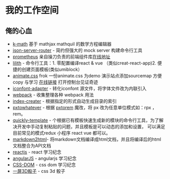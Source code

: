 # 我的工作空间

## 俺的心血

- [k-math](https://github.com/sharpgui/keditor) 基于 mathjax mathquil 的数学方程编辑器
- [json-server-router](https://github.com/advence-liz/json-server-router) - 简约但强大的 mock server 构建命令行工具
- [prometheus](https://github.com/advence-liz/prometheus) 亲自操刀负责的前端组件库[在线地址](https://qfed.github.io/prometheus/) 
- [lilith](https://github.com/sharpgui/lilith) - 命令行工具：1. 零配置编译react & vue （类似creat-react-app)2. 便捷的创建页面模板(类似umiblock）
- [animate.css](https://github.com/advence-liz/animate.css) frok 一份animate.css 为demo 演示站点添加sourcemap 方便 copy 与学习 [在线链接](https://advence-liz.github.io/animate.css/) 打开控制台见证奇迹
- [iconfont-adapter](https://github.com/advence-liz/iconfont-adapter) - 转化iconfont 源文件，将字体文件改为内联引入
- [webpack](https://github.com/advence-liz/webpack) - 收集整理各种 webpack 用法
- [index-creater](https://github.com/advence-liz/index-creater) - 根据指定的形式自动生成目录的索引
- [pxtowhatever](https://github.com/advence-liz/pxtowhatever) - 根据 [pxtorem](https://github.com/cuth/postcss-pxtorem) 魔改，将 px 改为任意单位模式如：rpx ，rem。
- [quickly-template](https://github.com/advence-liz/quickly-template) - 个根据已有模板快速生成新的模块的命令行工具，为了解决开发中手动复制粘贴的问题，并且模板是可以动态的添加和设置， 可以满足目前常见的模式redux 小程序 react vue 都可以。
- [markdown2html](https://github.com/advence-liz/markdown2html)- 将markdown文档编译成html文档，并且将编译后的html文档整合为API文档
- [reactjs](https://github.com/advence-liz/reactjs) - react 学习纪念
- [angularJS](https://github.com/advence-liz/angularJS) - angularjs 学习纪念
- [CSS-DOM](https://github.com/advence-liz/CSS-DOM) - css dom 学习纪念
- [一屏3D骰子](https://codepen.io/advence-liz/full/aRgEOp) - css 3d 骰子


